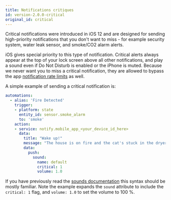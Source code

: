 ```yaml
---
title: Notifications critiques
id: version-2.0.0-critical
original_id: critical
---
```


Critical notifications were introduced in iOS 12 and are designed for sending high-priority notifications that you don't want to miss - for example security system, water leak sensor, and smoke/CO2 alarm alerts.

iOS gives special priority to this type of notification. Critical alerts always appear at the top of your lock screen above all other notifications, and play a sound even if Do Not Disturb is enabled or the iPhone is muted. Because we never want you to miss a critical notification, they are allowed to bypass the app [notification rate limits](details.md) as well.

A simple example of sending a critical notification is:

```yaml
automations:
  - alias: 'Fire Detected'
    trigger:
    - platform: state
      entity_id: sensor.smoke_alarm
      to: 'smoke'
    action:
    - service: notify.mobile_app_<your_device_id_here>
      data:
        title: "Wake up!"
        message: "The house is on fire and the cat's stuck in the dryer!"
        data:
          push:
            sound:
              name: default
              critical: 1
              volume: 1.0

```

If you have previously read the [sounds documentation](sounds.md) this syntax should be mostly familiar. Note the example expands the `sound` attribute to include the `critical: 1` flag, and `volume: 1.0` to set the volume to 100 %.